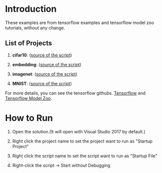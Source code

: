 # Introduction

These examples are from tensorflow examples and tensorflow model zoo tutorials, without any change.

## List of Projects

1. **cifar10**: ([source of the script](https://github.com/tensorflow/models/tree/master/tutorials/image/cifar10))

2. **embedding**: ([source of the script](https://github.com/tensorflow/tensorflow/tree/master/tensorflow/examples/tutorials/word2vec))

3. **imagenet**: ([source  of the script](https://github.com/tensorflow/models/tree/master/tutorials/image/imagenet))

4. **MNIST**: ([source of the script](https://github.com/tensorflow/models/tree/master/tutorials/image/mnist))

For more details, you can see the tensorflow githubs. [Tensorflow](https://github.com/tensorflow/tensorflow) and [Tensorflow Model Zoo](https://github.com/tensorflow/models).

# How to Run

1. Open the solution.(It will open with Visual Studio 2017 by default.)

2. Right click the project name to set the project want to run as "Startup Project"

3. Right click the script name to set the script want to run as "Startup File"

4. Right-click the script -> Start without Debugging